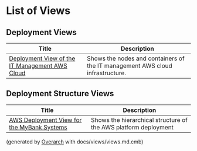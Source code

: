 # List of Views

## Deployment Views
| Title | Description |
|---|---|
| [Deployment View of the IT Management AWS Cloud](deployment-view.md) | Shows the nodes and containers of the IT management AWS cloud infrastructure. |
## Deployment Structure Views
| Title | Description |
|---|---|
| [AWS Deployment View for the MyBank Systems](aws-deployment-structure-view.md) | Shows the hierarchical structure of the AWS platform deployment |


(generated by [Overarch](https://github.com/soulspace-org/overarch) with docs/views/views.md.cmb)
